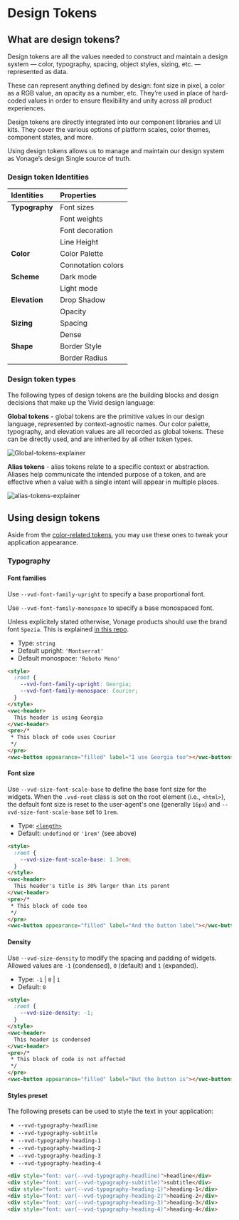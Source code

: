 ﻿
# Design Tokens

## What are design tokens?

Design tokens are all the values needed to construct and maintain a design system — color, typography, spacing, object styles, sizing, etc. — represented as data.

These can represent anything defined by design: font size in pixel, a color as a RGB value, an opacity as a number, etc. They’re used in place of hard-coded values in order to ensure flexibility and unity across all product experiences.

Design tokens are directly integrated into our component libraries and UI kits. They cover the various options of platform scales, color themes, component states, and more.

Using design tokens allows us to manage and maintain our design system as Vonage’s design Single source of truth.

### Design token Identities

| **Identities**   | **Properties**    |
| :--------------  |:----------------- |
| **Typography**   | Font sizes        |
|                  | Font weights      |
|                  | Font decoration   |
|                  | Line Height       |
| **Color**        | Color Palette     |
|                  | Connotation colors|
| **Scheme**       | Dark mode         |
|                  | Light mode        |
| **Elevation**    | Drop Shadow       |
|                  | Opacity           |
| **Sizing**       | Spacing           |
|                  | Dense             |
| **Shape**        | Border Style      |
|                  | Border Radius     |

### Design token types

The following types of design tokens are the building blocks and design decisions that make up the Vivid design language:

**Global tokens** - global tokens are the primitive values in our design language, represented by context-agnostic names. Our color palette, typography, and elevation values are all recorded as global tokens. These can be directly used, and are inherited by all other token types.

![Global-tokens-explainer](https://user-images.githubusercontent.com/106529909/185866434-34566931-4f35-49cc-a535-5690414ea5a2.png)

**Alias tokens** - alias tokens relate to a specific context or abstraction. Aliases help communicate the intended purpose of a token, and are effective when a value with a single intent will appear in multiple places.

![alias-tokens-explainer](https://user-images.githubusercontent.com/106529909/185866411-98c26728-8bec-4836-a440-a76469edd25d.png)

## Using design tokens

Aside from the [color-related tokens](/designs/color-palette), you may use these ones to tweak your application appearance.

### Typography
#### Font families

Use `--vvd-font-family-upright` to specify a base proportional font.

Use `--vvd-font-family-monospace` to specify a base monospaced font.

Unless explicitely stated otherwise, Vonage products should use the brand font `Spezia`. This is explained [in this repo](https://github.com/Vonage/spezia-webfont-kit).

- Type: `string`
- Default upright: `'Montserrat'`
- Default monospace: `'Roboto Mono'`

```html preview
<style>
  :root {
    --vvd-font-family-upright: Georgia;
    --vvd-font-family-monospace: Courier;
  }
</style>
<vwc-header>
  This header is using Georgia
</vwc-header>
<pre>/*
 * This block of code uses Courier
 */
</pre>
<vwc-button appearance="filled" label="I use Georgia too"></vwc-button>
```

#### Font size

Use `--vvd-size-font-scale-base` to define the base font size for the widgets.
When the `.vvd-root` class is set on the root element (i.e., `<html>`), the default font size is reset to the user-agent's one (generally `16px`)
and `--vvd-size-font-scale-base` set to `1rem`.

- Type: [`<length>`](https://developer.mozilla.org/en-US/docs/Web/CSS/length)
- Default: `undefined` or `'1rem'` (see above)

```html preview
<style>
  :root {
    --vvd-size-font-scale-base: 1.3rem;
  }
</style>
<vwc-header>
  This header's title is 30% larger than its parent
</vwc-header>
<pre>/*
 * This block of code too
 */
</pre>
<vwc-button appearance="filled" label="And the button label"></vwc-button>
```

#### Density

Use `--vvd-size-density` to modify the spacing and padding of widgets. Allowed values are `-1` (condensed), `0` (default) and `1` (expanded).

- Type: `-1` | `0` | `1`
- Default: `0`

```html preview
<style>
  :root {
    --vvd-size-density: -1;
  }
</style>
<vwc-header>
  This header is condensed
</vwc-header>
<pre>/*
 * This block of code is not affected
 */
</pre>
<vwc-button appearance="filled" label="But the button is"></vwc-button>
```

#### Styles preset

The following presets can be used to style the text in your application:
- `--vvd-typography-headline`
- `--vvd-typography-subtitle`
- `--vvd-typography-heading-1`
- `--vvd-typography-heading-2`
- `--vvd-typography-heading-3`
- `--vvd-typography-heading-4`

```html preview
<div style="font: var(--vvd-typography-headline)">headline</div>
<div style="font: var(--vvd-typography-subtitle)">subtitle</div>
<div style="font: var(--vvd-typography-heading-1)">heading-1</div>
<div style="font: var(--vvd-typography-heading-2)">heading-2</div>
<div style="font: var(--vvd-typography-heading-3)">heading-3</div>
<div style="font: var(--vvd-typography-heading-4)">heading-4</div>
```
